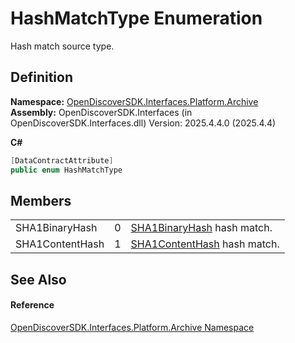 # HashMatchType Enumeration


Hash match source type.



## Definition
**Namespace:** <a href="dcc346b4-4dbe-f061-4b93-52d6a0a6fe6f">OpenDiscoverSDK.Interfaces.Platform.Archive</a>  
**Assembly:** OpenDiscoverSDK.Interfaces (in OpenDiscoverSDK.Interfaces.dll) Version: 2025.4.4.0 (2025.4.4)

**C#**
``` C#
[DataContractAttribute]
public enum HashMatchType
```



## Members
<table>
<tr>
<td>SHA1BinaryHash</td>
<td>0</td>
<td><a href="c9a576ae-b132-1356-9d30-abebe16ed30c">SHA1BinaryHash</a> hash match.</td></tr>
<tr>
<td>SHA1ContentHash</td>
<td>1</td>
<td><a href="1711d552-357d-7bc8-4e17-aed0d2888466">SHA1ContentHash</a> hash match.</td></tr>
</table>

## See Also


#### Reference
<a href="dcc346b4-4dbe-f061-4b93-52d6a0a6fe6f">OpenDiscoverSDK.Interfaces.Platform.Archive Namespace</a>  
